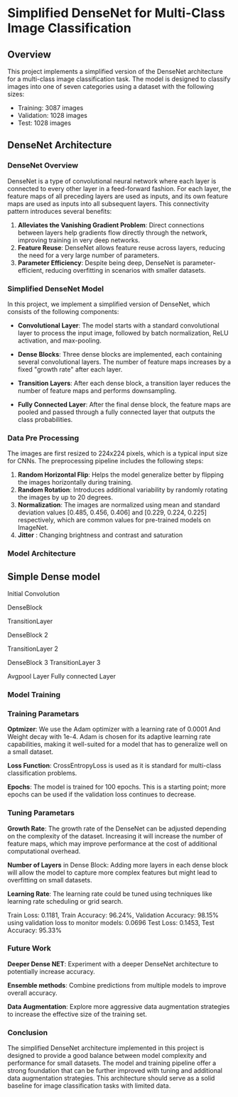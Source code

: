 # Simplified DenseNet for Multi-Class Image Classification

## Overview

This project implements a simplified version of the DenseNet architecture for a multi-class image classification task. The model is designed to classify images into one of seven categories using a dataset with the following sizes:

- Training: 3087 images
- Validation: 1028 images
- Test: 1028 images

## DenseNet Architecture

### DenseNet Overview

DenseNet is a type of convolutional neural network where each layer is connected to every other layer in a feed-forward fashion. For each layer, the feature maps of all preceding layers are used as inputs, and its own feature maps are used as inputs into all subsequent layers. This connectivity pattern introduces several benefits:

1. **Alleviates the Vanishing Gradient Problem**: Direct connections between layers help gradients flow directly through the network, improving training in very deep networks.
2. **Feature Reuse**: DenseNet allows feature reuse across layers, reducing the need for a very large number of parameters.
3. **Parameter Efficiency**: Despite being deep, DenseNet is parameter-efficient, reducing overfitting in scenarios with smaller datasets.

### Simplified DenseNet Model

In this project, we implement a simplified version of DenseNet, which consists of the following components:

- **Convolutional Layer**: The model starts with a standard convolutional layer to process the input image, followed by batch normalization, ReLU activation, and max-pooling.
  
- **Dense Blocks**: Three dense blocks are implemented, each containing several convolutional layers. The number of feature maps increases by a fixed "growth rate" after each layer.
  
- **Transition Layers**: After each dense block, a transition layer reduces the number of feature maps and performs downsampling.
  
- **Fully Connected Layer**: After the final dense block, the feature maps are pooled and passed through a fully connected layer that outputs the class probabilities.


### Data Pre Processing
The images are first resized to 224x224 pixels, which is a typical input size for CNNs. The preprocessing pipeline includes the following steps:

1. **Random Horizontal Flip**: Helps the model generalize better by flipping the images horizontally during training.
2. **Random Rotation**: Introduces additional variability by randomly rotating the images by up to 20 degrees.
3. **Normalization**: The images are normalized using mean and standard deviation values [0.485, 0.456, 0.406] and [0.229, 0.224, 0.225] respectively, which are common values for pre-trained models on ImageNet.
4. **Jitter** : Changing brightness and contrast and saturation
### Model Architecture

## Simple Dense model 

  Initial Convolution
  
  DenseBlock

TransitionLayer

 DenseBlock 2

 TransitionLayer 2
    
 DenseBlock 3
 TransitionLayer 3

  Avgpool Layer 
 Fully connected Layer


### Model Training
### Training Parametars

**Optmizer**: We use the Adam optimizer with a learning rate of 0.0001 And Weight decay with 1e-4. Adam is chosen for its adaptive learning rate capabilities, making it well-suited for a model that has to generalize well on a small dataset.

**Loss Function**: CrossEntropyLoss is used as it is standard for multi-class classification problems.

**Epochs**: The model is trained for 100 epochs. This is a starting point; more epochs can be used if the validation loss continues to decrease.

### Tuning Parametars

**Growth Rate**: The growth rate of the DenseNet can be adjusted depending on the complexity of the dataset. Increasing it will increase the number of feature maps, which may improve performance at the cost of additional computational overhead.

**Number of Layers** in Dense Block: Adding more layers in each dense block will allow the model to capture more complex features but might lead to overfitting on small datasets.

**Learning Rate**: The learning rate could be tuned using techniques like learning rate scheduling or grid search.

 Train Loss: 0.1181, Train Accuracy: 96.24%,  Validation Accuracy: 98.15%
using validation loss to monitor models: 0.0696
Test Loss: 0.1453, Test Accuracy: 95.33%

### Future Work

**Deeper Dense NET**: Experiment with a deeper DenseNet architecture to potentially increase accuracy.

**Ensemble methods**: Combine predictions from multiple models to improve overall accuracy.

**Data Augmentation**: Explore more aggressive data augmentation strategies to increase the effective size of the training set.

### Conclusion
The simplified DenseNet architecture implemented in this project is designed to provide a good balance between model complexity and performance for small datasets. The model and training pipeline offer a strong foundation that can be further improved with tuning and additional data augmentation strategies. This architecture should serve as a solid baseline for image classification tasks with limited data.
